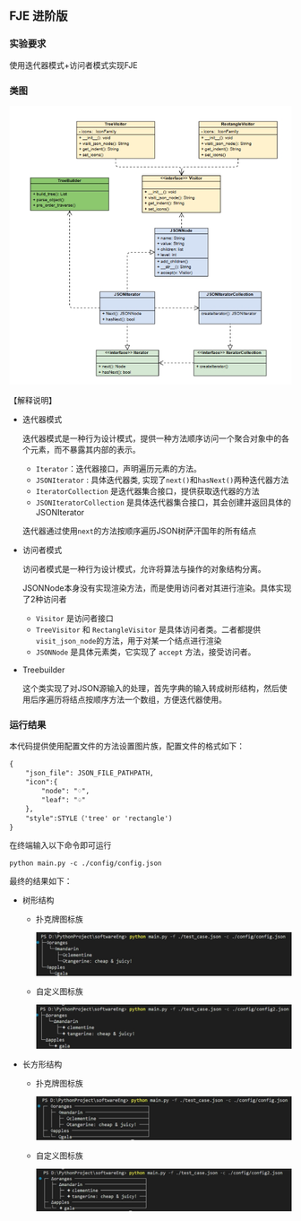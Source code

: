 ## FJE 进阶版

### 实验要求

使用迭代器模式+访问者模式实现FJE

### 类图

![FJE2_UML](./figure/FJE2_UML.png)

【解释说明】

- 迭代器模式

  迭代器模式是一种行为设计模式，提供一种方法顺序访问一个聚合对象中的各个元素，而不暴露其内部的表示。

  - `Iterator`：迭代器接口，声明遍历元素的方法。
  - `JSONIterator` : 具体迭代器类, 实现了`next()`和`hasNext()`两种迭代器方法
  - `IteratorCollection` 是迭代器集合接口，提供获取迭代器的方法
  - `JSONIteratorCollection` 是具体迭代器集合接口，其会创建并返回具体的JSONIterator

  迭代器通过使用`next`的方法按顺序遍历JSON树萨汗国年的所有结点

- 访问者模式

  访问者模式是一种行为设计模式，允许将算法与操作的对象结构分离。

  JSONNode本身没有实现渲染方法，而是使用访问者对其进行渲染。具体实现了2种访问者

  - `Visitor` 是访问者接口
  - `TreeVisitor` 和 `RectangleVisitor` 是具体访问者类。二者都提供`visit_json_node`的方法，用于对某一个结点进行渲染
  - `JSONNode` 是具体元素类，它实现了 `accept` 方法，接受访问者。

- Treebuilder

  这个类实现了对JSON源输入的处理，首先字典的输入转成树形结构，然后使用后序遍历将结点按顺序方法一个数组，方便迭代器使用。

### 运行结果

本代码提供使用配置文件的方法设置图片族，配置文件的格式如下：

```
{
    "json_file": JSON_FILE_PATHPATH,
    "icon":{
        "node": "♢",
        "leaf": "♤"
    },
    "style":STYLE（'tree' or 'rectangle')
}
```

在终端输入以下命令即可运行

```shell
python main.py -c ./config/config.json
```

最终的结果如下：

- 树形结构

  - 扑克牌图标族

    ![poker-tree](.\figure\poker-tree.png)

  - 自定义图标族

    ![shape-tree](.\figure\shape-tree.png)

- 长方形结构

  - 扑克牌图标族

    ![poker-rectangle](.\figure\poker-rectangle.png)

  - 自定义图标族

    ![shape-tree](./figure/shape-rectangle.png)



